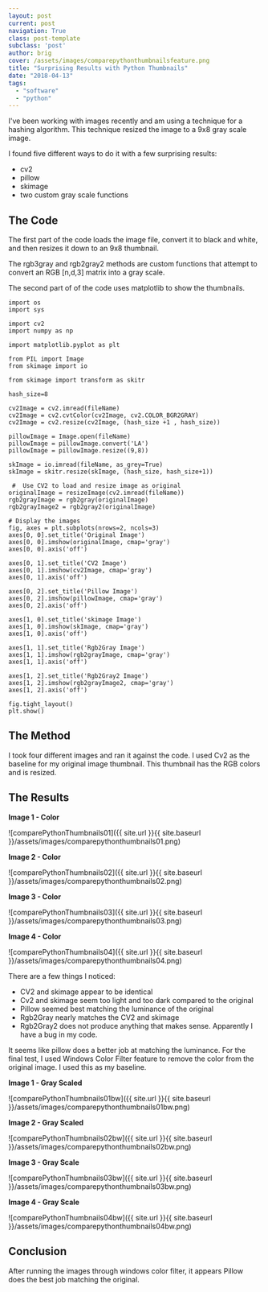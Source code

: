 ```yaml
---
layout: post
current: post
navigation: True
class: post-template
subclass: 'post'
author: brig
cover: /assets/images/comparepythonthumbnailsfeature.png
title: "Surprising Results with Python Thumbnails"
date: "2018-04-13"
tags:
  - "software"
  - "python"
---
```


I've been working with images recently and am using a technique for a hashing algorithm. This technique resized the image to a 9x8 gray scale image.

I found five different ways to do it with a few surprising results:

- cv2
- pillow
- skimage
- two custom gray scale functions

## The Code

The first part of the code loads the image file, convert it to black and white, and then resizes it down to an 9x8 thumbnail.

The rgb3gray and rgb2gray2 methods are custom functions that attempt to convert an RGB [n,d,3] matrix into a gray scale.

The second part of of the code uses matplotlib to show the thumbnails.

```
import os
import sys

import cv2
import numpy as np

import matplotlib.pyplot as plt

from PIL import Image
from skimage import io

from skimage import transform as skitr

hash_size=8

cv2Image = cv2.imread(fileName)
cv2Image = cv2.cvtColor(cv2Image, cv2.COLOR_BGR2GRAY)
cv2Image = cv2.resize(cv2Image, (hash_size +1 , hash_size))

pillowImage = Image.open(fileName)
pillowImage = pillowImage.convert('LA')
pillowImage = pillowImage.resize((9,8))

skImage = io.imread(fileName, as_grey=True)
skImage = skitr.resize(skImage, (hash_size, hash_size+1))

 #  Use CV2 to load and resize image as original
originalImage = resizeImage(cv2.imread(fileName))
rgb2grayImage = rgb2gray(originalImage)
rgb2grayImage2 = rgb2gray2(originalImage)

# Display the images
fig, axes = plt.subplots(nrows=2, ncols=3)
axes[0, 0].set_title('Original Image')
axes[0, 0].imshow(originalImage, cmap='gray')
axes[0, 0].axis('off')

axes[0, 1].set_title('CV2 Image')
axes[0, 1].imshow(cv2Image, cmap='gray')
axes[0, 1].axis('off')

axes[0, 2].set_title('Pillow Image')
axes[0, 2].imshow(pillowImage, cmap='gray')
axes[0, 2].axis('off')

axes[1, 0].set_title('skimage Image')
axes[1, 0].imshow(skImage, cmap='gray')
axes[1, 0].axis('off')

axes[1, 1].set_title('Rgb2Gray Image')
axes[1, 1].imshow(rgb2grayImage, cmap='gray')
axes[1, 1].axis('off')

axes[1, 2].set_title('Rgb2Gray2 Image')
axes[1, 2].imshow(rgb2grayImage2, cmap='gray')
axes[1, 2].axis('off')

fig.tight_layout()
plt.show()
```

## The Method

I took four different images and ran it against the code. I used Cv2 as the baseline for my original image thumbnail. This thumbnail has the RGB colors and is resized.

## The Results

**Image 1 - Color**

![comparePythonThumbnails01]({{ site.url }}{{ site.baseurl }}/assets/images/comparepythonthumbnails01.png)

**Image 2 - Color**

![comparePythonThumbnails02]({{ site.url }}{{ site.baseurl }}/assets/images/comparepythonthumbnails02.png)

**Image 3 - Color**

![comparePythonThumbnails03]({{ site.url }}{{ site.baseurl }}/assets/images/comparepythonthumbnails03.png)

**Image 4 - Color**

![comparePythonThumbnails04]({{ site.url }}{{ site.baseurl }}/assets/images/comparepythonthumbnails04.png)

There are a few things I noticed:

- CV2 and skimage appear to be identical
- Cv2 and skimage seem too light and too dark compared to the original
- Pillow seemed best matching the luminance of the original
- Rgb2Gray nearly matches the CV2 and skimage
- Rgb2Gray2 does not produce anything that makes sense. Apparently I have a bug in my code.

It seems like pillow does a better job at matching the luminance. For the final test, I used Windows Color Filter feature to remove the color from the original image. I used this as my baseline.

**Image 1 - Gray Scaled**

![comparePythonThumbnails01bw]({{ site.url }}{{ site.baseurl }}/assets/images/comparepythonthumbnails01bw.png)

**Image 2 - Gray Scaled**

![comparePythonThumbnails02bw]({{ site.url }}{{ site.baseurl }}/assets/images/comparepythonthumbnails02bw.png)

**Image 3 - Gray Scale**

![comparePythonThumbnails03bw]({{ site.url }}{{ site.baseurl }}/assets/images/comparepythonthumbnails03bw.png)

**Image 4 - Gray Scale**

![comparePythonThumbnails04bw]({{ site.url }}{{ site.baseurl }}/assets/images/comparepythonthumbnails04bw.png)

## Conclusion

After running the images through windows color filter, it appears Pillow does the best job matching the original.
